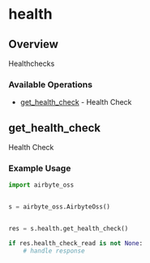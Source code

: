 # health

## Overview

Healthchecks

### Available Operations

* [get_health_check](#get_health_check) - Health Check

## get_health_check

Health Check

### Example Usage

```python
import airbyte_oss


s = airbyte_oss.AirbyteOss()


res = s.health.get_health_check()

if res.health_check_read is not None:
    # handle response
```
